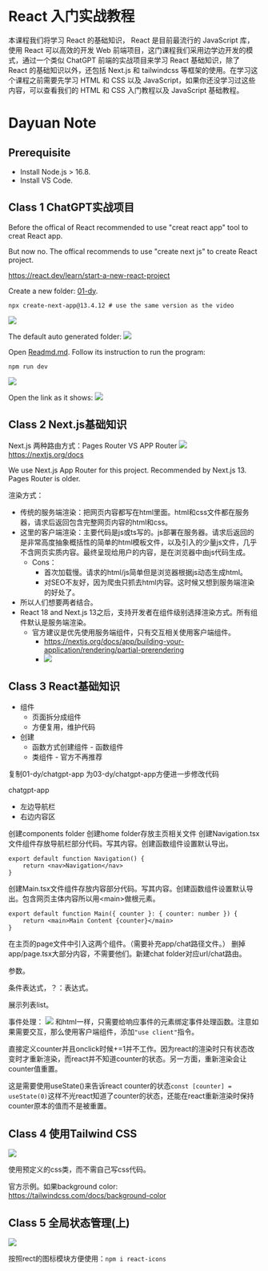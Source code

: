 # React 入门实战教程

本课程我们将学习 React 的基础知识， React 是目前最流行的 JavaScript 库，使用 React 可以高效的开发 Web 前端项目，这门课程我们采用边学边开发的模式，通过一个类似 ChatGPT 前端的实战项目来学习 React 基础知识，除了 React 的基础知识以外，还包括 Next.js 和 tailwindcss 等框架的使用。在学习这个课程之前需要先学习 HTML 和 CSS 以及 JavaScript，如果你还没学习过这些内容，可以查看我们的 HTML 和 CSS 入门教程以及 JavaScript 基础教程。


# Dayuan Note

## Prerequisite
- Install Node.js > 16.8.
- Install VS Code.

## Class 1 ChatGPT实战项目

Before the offical of React recommended to use "creat react app" tool to creat React app.

But now no. The offical recommends to use "create next js" to create React project.

https://react.dev/learn/start-a-new-react-project

Create a new folder: [01-dy](01-dy).
```
npx create-next-app@13.4.12 # use the same version as the video
```

![](img/01-1.png)

The default auto generated folder:
![](img/01-2.png)


Open [Readmd.md](01-dy/chatgpt-app/README.md). Follow its instruction to run the program:   
```
npm run dev
```
![](img/01-3.png)

Open the link as it shows:
![](img/01-4.png)

## Class 2 Next.js基础知识


Next.js 两种路由方式：Pages Router VS APP Router
![](img/02-1.png)
https://nextjs.org/docs

We use Next.js App Router for this project. Recommended by Next.js 13. Pages Router is older.


渲染方式：
- 传统的服务端渲染：把网页内容都写在html里面。html和css文件都在服务器，请求后返回包含完整网页内容的html和css。
- 这里的客户端渲染：主要代码是js或ts写的。js部署在服务器。请求后返回的是非常高度抽象概括性的简单的html模板文件，以及引入的少量js文件，几乎不含网页实质内容。最终呈现给用户的内容，是在浏览器中由js代码生成。 
  - Cons：
    - 首次加载慢。请求的html/js简单但是浏览器根据js动态生成html。
    - 对SEO不友好，因为爬虫只抓去html内容。这时候又想到服务端渲染的好处了。
- 所以人们想要两者结合。
- React 18 and Next.js 13之后，支持开发者在组件级别选择渲染方式。所有组件默认是服务端渲染。
  - 官方建议是优先使用服务端组件，只有交互相关使用客户端组件。
    - https://nextjs.org/docs/app/building-your-application/rendering/partial-prerendering
    - ![](img/02-thinking-in-ppr.webp)


## Class 3 React基础知识

- 组件
  - 页面拆分成组件
  - 方便复用，维护代码
- 创建
  - 函数方式创建组件 - 函数组件 
  - 类组件 - 官方不再推荐

复制01-dy/chatgpt-app 为03-dy/chatgpt-app方便进一步修改代码

chatgpt-app
- 左边导航栏
- 右边内容区

创建components folder
创建home folder存放主页相关文件
创建Navigation.tsx文件组件存放导航栏部分代码。写其内容。创建函数组件设置默认导出。
```
export default function Navigation() {
    return <nav>Navigation</nav>
}
```

创建Main.tsx文件组件存放内容部分代码。写其内容。创建函数组件设置默认导出。包含网页主体内容所以用\<main\>做根元素。
```
export default function Main({ counter }: { counter: number }) {
    return <main>Main Content {counter}</main>
}
```

在主页的page文件中引入这两个组件。（需要补充app/chat路径文件。）
删掉app/page.tsx大部分内容，不需要他们。新建chat folder对应url/chat路由。

参数。

条件表达式，？：表达式。

展示列表list。

事件处理：
![](img/03-2.png)
和html一样，只需要给响应事件的元素绑定事件处理函数。注意如果需要交互，那么使用客户端组件，添加```"use client"```指令。

直接定义counter并且onclick时候+=1并不工作。因为react的渲染时只有状态改变时才重新渲染，而react并不知道counter的状态。另一方面，重新渲染会让counter值重置。

这是需要使用useState()来告诉react counter的状态```const [counter] = useState(0)```这样不光react知道了counter的状态，还能在react重新渲染时保持counter原本的值而不是被重置。


## Class 4 使用Tailwind CSS

![](img/04-1.png)

使用预定义的css类，而不需自己写css代码。

官方示例。如果background color: https://tailwindcss.com/docs/background-color 

## Class 5 全局状态管理(上)

![](img/05-1.png)


按照rect的图标模块方便使用：```npm i react-icons```